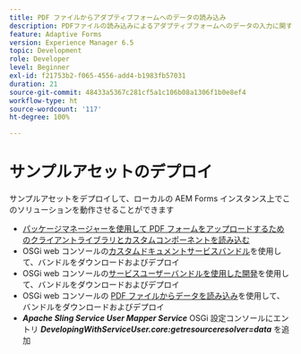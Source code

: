 ```yaml
---
title: PDF ファイルからアダプティブフォームへのデータの読み込み
description: PDFファイルの読み込みによるアダプティブフォームへのデータの入力に関するチュートリアル
feature: Adaptive Forms
version: Experience Manager 6.5
topic: Development
role: Developer
level: Beginner
exl-id: f21753b2-f065-4556-add4-b1983fb57031
duration: 21
source-git-commit: 48433a5367c281cf5a1c106b08a1306f1b0e8ef4
workflow-type: ht
source-wordcount: '117'
ht-degree: 100%

---
```


# サンプルアセットのデプロイ

サンプルアセットをデプロイして、ローカルの AEM Forms インスタンス上でこのソリューションを動作させることができます

* [パッケージマネージャーを使用して PDF フォームをアップロードするためのクライアントライブラリとカスタムコンポーネントを読み込む](./assets/client-libs-custom-component.zip)
* OSGi web コンソールの[カスタムドキュメントサービスバンドル](/help/forms/assets/common-osgi-bundles/AEMFormsDocumentServices.core-1.0-SNAPSHOT.jar)を使用して、バンドルをダウンロードおよびデプロイ
* OSGi web コンソールの[サービスユーザーバンドルを使用した開発](/help/forms/assets/common-osgi-bundles/DevelopingWithServiceUser.jar)を使用して、バンドルをダウンロードおよびデプロイ
* OSGi web コンソールの [PDF ファイルからデータを読み込み](./assets/onlineToOffline.core-1.0.0-SNAPSHOT.jar)を使用して、バンドルをダウンロードおよびデプロイ
* _**Apache Sling Service User Mapper Service**_ OSGi 設定コンソールにエントリ _**DevelopingWithServiceUser.core:getresourceresolver=data**_ を追加
